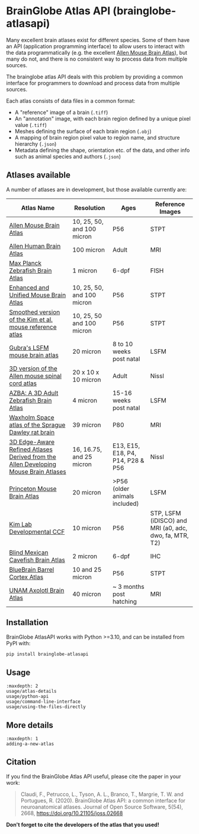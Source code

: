 # BrainGlobe Atlas API (brainglobe-atlasapi)

Many excellent brain atlases exist for different species. Some of them have an API (application programming interface)
to allow users to interact with the data programmatically (e.g. the excellent
[Allen Mouse Brain Atlas](https://portal.brain-map.org)), but many do not, and there is no consistent way to process
data from multiple sources.

The brainglobe atlas API deals with this problem by providing a common interface for programmers to download and process data from multiple sources.

Each atlas consists of data files in a common format:

* A "reference" image of a brain (`.tiff`)
* An "annotation" image, with each brain region defined by a unique pixel value (`.tiff`)
* Meshes defining the surface of each brain region (`.obj`)
* A mapping of brain region pixel value to region name, and structure hierarchy (`.json`)
* Metadata defining the shape, orientation etc. of the data, and other info such as animal species and authors (`.json`)

## Atlases available

A number of atlases are in development, but those available currently are:

| Atlas Name                                                                                                                 | Resolution                 | Ages                              | Reference Images                                       |
|----------------------------------------------------------------------------------------------------------------------------|----------------------------|-----------------------------------|--------------------------------------------------------|
| [Allen Mouse Brain Atlas](https://doi.org/10.1016/j.cell.2020.04.007)                                                      | 10, 25, 50, and 100 micron | P56                               | STPT                                                   |
| [Allen Human Brain Atlas](https://www.brain-map.org)                                                                       | 100 micron                 | Adult                             | MRI                                                    |
| [Max Planck Zebrafish Brain Atlas](http://fishatlas.neuro.mpg.de)                                                          | 1 micron                   | 6-dpf                             | FISH                                                   |
| [Enhanced and Unified Mouse Brain Atlas](https://kimlab.io/brain-map/atlas/)                                               | 10, 25, 50, and 100 micron | P56                               | STPT                                                   |
| [Smoothed version of the Kim et al. mouse reference atlas](https://doi.org/10.1016/j.celrep.2014.12.014)                   | 10, 25, 50 and 100 micron  | P56                               | STPT                                                   |
| [Gubra's LSFM mouse brain atlas](https://doi.org/10.1007/s12021-020-09490-8)                                               | 20 micron                  | 8 to 10 weeks post natal          | LSFM                                                   |
| [3D version of the Allen mouse spinal cord atlas](https://doi.org/10.1101/2021.05.06.443008)                               | 20 x 10 x 10 micron        | Adult                             | Nissl                                                  |
| [AZBA: A 3D Adult Zebrafish Brain Atlas](https://doi.org/10.1101/2021.05.04.442625)                                        | 4 micron                   | 15-16 weeks post natal            | LSFM                                                   |
| [Waxholm Space atlas of the Sprague Dawley rat brain](https://doi.org/10.1038/s41592-023-02034-3)                          | 39 micron                  | P80                               | MRI                                                    |
| [3D Edge-Aware Refined Atlases Derived from the Allen Developing Mouse Brain Atlases](https://doi.org/10.7554/eLife.61408) | 16, 16.75, and 25 micron   | E13, E15, E18, P4, P14, P28 & P56 | Nissl                                                  |
| [Princeton Mouse Brain Atlas](https://brainmaps.princeton.edu/2020/09/princeton-mouse-brain-atlas-links)                   | 20 micron                  | >P56 (older animals included)     | LSFM                                                   |
| [Kim Lab Developmental CCF](https://data.mendeley.com/datasets/2svx788ddf/1)                                               | 10 micron                  | P56                               | STP, LSFM (iDISCO) and MRI (a0, adc, dwo, fa, MTR, T2) |
| [Blind Mexican Cavefish Brain Atlas](https://doi.org/10.7554/eLife.80777)                                                  | 2 micron                   | 6-dpf                             | IHC                                                    |
| [BlueBrain Barrel Cortex Atlas](https://doi.org/10.1162/imag_a_00209)                                                      | 10 and 25 micron           | P56                               | STPT                                                   |
| [UNAM Axolotl Brain Atlas](https://doi.org/10.1038/s41598-021-89357-3)                                                     | 40 micron                  | ~ 3 months post hatching          | MRI                                                    |

## Installation

BrainGlobe AtlasAPI works with Python >=3.10, and can be installed from PyPI with:

```bash
pip install brainglobe-atlasapi
```

## Usage

```{toctree}
:maxdepth: 2
usage/atlas-details
usage/python-api
usage/command-line-interface
usage/using-the-files-directly

```

## More details

```{toctree}
:maxdepth: 1
adding-a-new-atlas
```

## Citation

If you find the BrainGlobe Atlas API useful, please cite the paper in your work:

>Claudi, F., Petrucco, L., Tyson, A. L., Branco, T., Margrie, T. W. and Portugues, R. (2020). BrainGlobe Atlas API: a common interface for neuroanatomical atlases. Journal of Open Source Software, 5(54), 2668, <https://doi.org/10.21105/joss.02668>

**Don't forget to cite the developers of the atlas that you used!**
